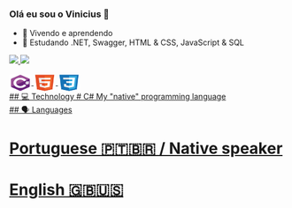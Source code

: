 ### Olá eu sou o Vinicius 👋

- 🔭 Vivendo e aprendendo
- 🌱 Estudando .NET, Swagger, HTML & CSS, JavaScript & SQL

<div>
  <a href="https://github.com/vinivdev">
  <img height="150em" src="https://github-readme-stats.vercel.app/api?username=vinivdev&show_icons=true&theme=vue-dark&include_all_commits=true&count_private=true"/>
  <img height="130em" src="https://github-readme-stats.vercel.app/api/top-langs/?username=vinivdev&layout=compact&langs_count=7&theme=vue-dark"/>
</div>
  
<div style="display: inline_block"><br>
  <img align="center" alt="Rafa-Csharp" height="30" width="40" src="https://raw.githubusercontent.com/devicons/devicon/master/icons/csharp/csharp-original.svg">
  <img align="center" alt="Rafa-HTML" height="30" width="40" src="https://raw.githubusercontent.com/devicons/devicon/master/icons/html5/html5-original.svg">
  <img align="center" alt="Rafa-CSS" height="30" width="40" src="https://raw.githubusercontent.com/devicons/devicon/master/icons/css3/css3-original.svg">
 
</div>
  
<div>
## 💻 Technology
# C# 
My "native" programming language
</div>
  <div>
    ## 🗣 Languages

# Portuguese  🇵🇹🇧🇷 / Native speaker
# English 🇬🇧🇺🇸
  </div>
